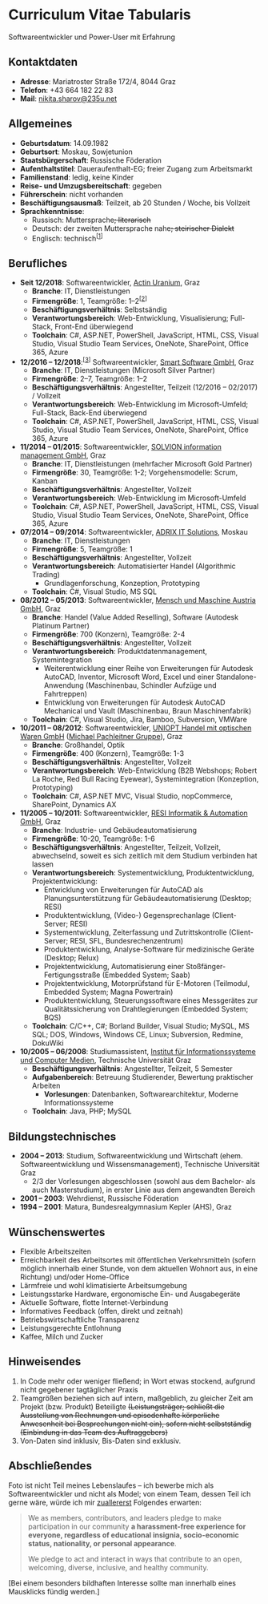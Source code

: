 # Curriculum Vitae Tabularis

Softwareentwickler und Power-User mit Erfahrung

## Kontaktdaten

- **Adresse**: Mariatroster Straße 172/4, 8044 Graz
- **Telefon**: +43 664 182 22 83
- **Mail**: [nikita.sharov@235u.net](mailto:nikita.sharov@235u.net)

## Allgemeines

- **Geburtsdatum**: 14.09.1982
- **Geburtsort**: Moskau, Sowjetunion
- **Staatsbürgerschaft**: Russische Föderation
- **Aufenthaltstitel**: Daueraufenthalt-EG; freier Zugang zum Arbeitsmarkt
- **Familienstand**: ledig, keine Kinder
- **Reise- und Umzugsbereitschaft**: gegeben
- **Führerschein**: nicht vorhanden
- **Beschäftigungsausmaß**: Teilzeit, ab 20 Stunden / Woche, bis Vollzeit
- **Sprachkenntnisse**:
  - Russisch: Muttersprache<del>; literarisch</del>
  - Deutsch: der zweiten Muttersprache nahe<del>; steirischer Dialekt</del>
  - Englisch: technisch<sup>[<a href="#english">1</a>]</sup>

## Berufliches

- **Seit 12/2018**: Softwareentwickler, [Actin Uranium](https://235u.net), Graz
  - **Branche**: IT, Dienstleistungen
  - **Firmengröße**: 1, Teamgröße: 1–2<sup>[<a href="#team-sizes">2</a>]
  - **Beschäftigungsverhältnis**: Selbstsändig
  - **Verantwortungsbereich**: Web-Entwicklung, Visualisierung; Full-Stack, Front-End überwiegend
  - **Toolchain**: C#, ASP.NET, PowerShell, JavaScript, HTML, CSS, Visual Studio, Visual Studio Team Services, OneNote, SharePoint, Office 365, Azure
- **12/2016 – 12/2018**:<sup>[<a href="#timespans">3</a>]</sup> Softwareentwickler, [Smart Software GmbH](https://www.solvion.net/), Graz
  - **Branche**: IT, Dienstleistungen (Microsoft Silver Partner)
  - **Firmengröße**: 2–7, Teamgröße: 1–2
  - **Beschäftigungsverhältnis**: Angestellter, Teilzeit (12/2016 – 02/2017) / Vollzeit
  - **Verantwortungsbereich**: Web-Entwicklung im Microsoft-Umfeld; Full-Stack, Back-End überwiegend
  - **Toolchain**: C#, ASP.NET, PowerShell, JavaScript, HTML, CSS, Visual Studio, Visual Studio Team Services, OneNote, SharePoint, Office 365, Azure
- **11/2014 – 01/2015**: Softwareentwickler, [SOLVION information management GmbH](https://www.solvion.net/), Graz
  - **Branche**: IT, Dienstleistungen (mehrfacher Microsoft Gold Partner)
  - **Firmengröße**: 30, Teamgröße: 1-2; Vorgehensmodelle: Scrum, Kanban
  - **Beschäftigungsverhältnis**: Angestellter, Vollzeit
  - **Verantwortungsbereich**: Web-Entwicklung im Microsoft-Umfeld
  - **Toolchain**: C#, ASP.NET, PowerShell, JavaScript, HTML, CSS, Visual Studio, Visual Studio Team Services, OneNote, SharePoint, Office 365, Azure
- **07/2014 – 09/2014**: Softwareentwickler, [ADRIX IT Solutions](https://web.archive.org/web/20140701201452/http://adrix.ru/en/), Moskau
  - **Branche**: IT, Dienstleistungen
  - **Firmengröße**: 5, Teamgröße: 1
  - **Beschäftigungsverhältnis**: Angestellter, Vollzeit
  - **Verantwortungsbereich**: Automatisierter Handel (Algorithmic Trading)
    - Grundlagenforschung, Konzeption, Prototyping
  - **Toolchain**: C#, Visual Studio, MS SQL
- **08/2012 – 05/2013**: Softwareentwickler, [Mensch und Maschine Austria GmbH](https://www.mum.at/), Graz
  - **Branche**: Handel (Value Added Reselling), Software (Autodesk Platinum Partner)
  - **Firmengröße**: 700 (Konzern), Teamgröße: 2-4
  - **Beschäftigungsverhältnis**: Angestellter, Vollzeit
  - **Verantwortungsbereich**: Produktdatenmanagement, Systemintegration
    - Weiterentwicklung einer Reihe von Erweiterungen für Autodesk AutoCAD, Inventor, Microsoft Word, Excel und einer Standalone-Anwendung (Maschinenbau, Schindler Aufzüge und Fahrtreppen)
    - Entwicklung von Erweiterungen für Autodesk AutoCAD Mechanical und Vault (Maschinenbau, Braun Maschinenfabrik)
  - **Toolchain**: C#, Visual Studio, Jira, Bamboo, Subversion, VMWare
- **10/2011 – 08/2012**: Softwareentwickler, [UNIOPT Handel mit optischen Waren GmbH](https://web.archive.org/web/20110131112105/http://www.uniopt.at/) ([Michael Pachleitner Gruppe](https://www.michaelpachleitnergroup.com/)), Graz
  - **Branche**: Großhandel, Optik
  - **Firmengröße**: 400 (Konzern), Teamgröße: 1-3
  - **Beschäftigungsverhältnis**: Angestellter, Vollzeit
  - **Verantwortungsbereich**: Web-Entwicklung (B2B Webshops; Robert La Roche, Red Bull Racing Eyewear), Systemintegration (Konzeption, Prototyping)
  - **Toolchain**: C#, ASP.NET MVC, Visual Studio, nopCommerce, SharePoint, Dynamics AX
- **11/2005 – 10/2011**: Softwareentwickler, [RESI Informatik & Automation GmbH](http://www.resi.cc/), Graz
  - **Branche**: Industrie- und Gebäudeautomatisierung
  - **Firmengröße**: 10-20, Teamgröße: 1-6
  - **Beschäftigungsverhältnis**: Angestellter, Teilzeit, Vollzeit, abwechselnd, soweit es sich zeitlich mit dem Studium verbinden hat lassen
  - **Verantwortungsbereich**: Systementwicklung, Produktentwicklung, Projektentwicklung:
    - Entwicklung von Erweiterungen für AutoCAD als Planungsunterstützung für Gebäudeautomatisierung (Desktop; RESI)
    - Produktentwicklung, (Video-) Gegensprechanlage (Client-Server; RESI)
    - Systementwicklung, Zeiterfassung und Zutrittskontrolle (Client-Server; RESI, SFL, Bundesrechenzentrum)
    - Produktentwicklung, Analyse-Software für medizinische Geräte (Desktop; Relux)
    - Projektentwicklung, Automatisierung einer Stoßfänger-Fertigungsstraße (Embedded System; Saab)
    - Projektentwicklung, Motorprüfstand für E-Motoren (Teilmodul, Embedded System; Magna Powertrain)
    - Produktentwicklung, Steuerungssoftware eines Messgerätes zur Qualitätssicherung von Drahtlegierungen (Embedded System; BQS)
  - **Toolchain**: C/C++, C#; Borland Builder, Visual Studio; MySQL, MS SQL; DOS, Windows, Windows CE, Linux; Subversion, Redmine, DokuWiki
- **10/2005 – 06/2008**: Studiumassistent, [Institut für Informationssysteme und Computer Medien](https://web.archive.org/web/20080625095025/http://iicm.tugraz.at/), Technische Universität Graz
  - **Beschäftigungsverhältnis**: Angestellter, Teilzeit, 5 Semester
  - **Aufgabenbereich**: Betreuung Studierender, Bewertung praktischer Arbeiten
    - **Vorlesungen**: Datenbanken, Softwarearchitektur, Moderne Informationssysteme
  - **Toolchain**: Java, PHP; MySQL

## Bildungstechnisches

- **2004 – 2013**: Studium, Softwareentwicklung und Wirtschaft (ehem. Softwareentwicklung und Wissensmanagement), Technische Universität Graz
  - 2/3 der Vorlesungen abgeschlossen (sowohl aus dem Bachelor- als auch Masterstudium), in erster Linie aus dem angewandten Bereich
- **2001 – 2003**: Wehrdienst, Russische Föderation
- **1994 – 2001**: Matura, Bundesrealgymnasium Kepler (AHS), Graz

## Wünschenswertes

- Flexible Arbeitszeiten
- Erreichbarkeit des Arbeitsortes mit öffentlichen Verkehrsmitteln (sofern möglich innerhalb einer Stunde, von dem aktuellen Wohnort aus, in eine Richtung) und/oder Home-Office
- Lärmfreie und wohl klimatisierte Arbeitsumgebung
- Leistungsstarke Hardware, ergonomische Ein- und Ausgabegeräte
- Aktuelle Software, flotte Internet-Verbindung
- Informatives Feedback (offen, direkt und zeitnah)
- Betriebswirtschaftliche Transparenz
- Leistungsgerechte Entlohnung
- Kaffee, Milch und Zucker

## Hinweisendes

<ol>
<li id="english">In Code mehr oder weniger fließend; in Wort etwas stockend, aufgrund nicht gegebener tagtäglicher Praxis</li>
<li id="team-sizes">Teamgrößen beziehen sich auf intern, maßgeblich, zu gleicher Zeit am Projekt (bzw. Produkt) Beteiligte <del>(Leistungsträger; schließt die Ausstellung von Rechnungen und episodenhafte körperliche Anwesenheit bei Besprechungen nicht ein), sofern nicht selbstständig (Einbindung in das Team des Auftraggebers)</del>
</li>
<li id="timespans">Von-Daten sind inklusiv, Bis-Daten sind exklusiv.</li>
</ol>

## Abschließendes

Foto ist nicht Teil meines Lebenslaufes – ich bewerbe mich als Softwareentwickler und nicht als Model; von einem Team, dessen Teil ich gerne wäre, würde ich mir [zuallererst](https://github.com/nikita-sharov/.github/blob/master/CODE_OF_CONDUCT.md) Folgendes erwarten:

> We as members, contributors, and leaders pledge to make participation in our community **a harassment-free experience for everyone, regardless of educational insignia, socio-economic status, nationality, or personal appearance**.
>
> We pledge to act and interact in ways that contribute to an open, welcoming, diverse, inclusive, and healthy community.

[Bei einem besonders bildhaften Interesse sollte man innerhalb eines Mausklicks fündig werden.]